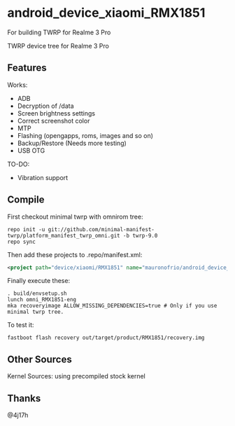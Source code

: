 # android_device_xiaomi_RMX1851
For building TWRP for Realme 3 Pro

TWRP device tree for Realme 3 Pro

## Features

Works:

- ADB
- Decryption of /data
- Screen brightness settings
- Correct screenshot color
- MTP
- Flashing (opengapps, roms, images and so on)
- Backup/Restore (Needs more testing)
- USB OTG


TO-DO:

- Vibration support

## Compile

First checkout minimal twrp with omnirom tree:

```
repo init -u git://github.com/minimal-manifest-twrp/platform_manifest_twrp_omni.git -b twrp-9.0
repo sync
```

Then add these projects to .repo/manifest.xml:

```xml
<project path="device/xiaomi/RMX1851" name="mauronofrio/android_device_realme_RMX1851" remote="github" revision="android-9.0" />
```

Finally execute these:

```
. build/envsetup.sh
lunch omni_RMX1851-eng
mka recoveryimage ALLOW_MISSING_DEPENDENCIES=true # Only if you use minimal twrp tree.
```

To test it:

```
fastboot flash recovery out/target/product/RMX1851/recovery.img
```

## Other Sources

Kernel Sources: using precompiled stock kernel

## Thanks

@4j17h
